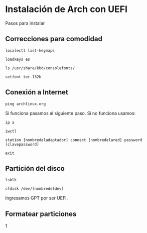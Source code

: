 # Instalación de Arch con UEFI
Pasos para instalar
## Correcciones para comodidad
```
localectl list-keymaps
```
```
loadkeys es
```
```
ls /usr/share/kbd/consolefonts/
```
```
setfont ter-132b
```
## Conexión a Internet
```
ping archlinux.org
```
Si funciona pasamos al siguiente paso.
Si no funciona usamos:
```
ip a
```
```
iwctl
```
```
station [nombredeladaptador] connect [nombredelared] password [clavepassword]
```
```
exit
```
## Partición del disco
```
lsblk
```
```
cfdisk /dev/[nombredeldev]
```
Ingresamos GPT por ser UEFI, 
## Formatear particiones
1
